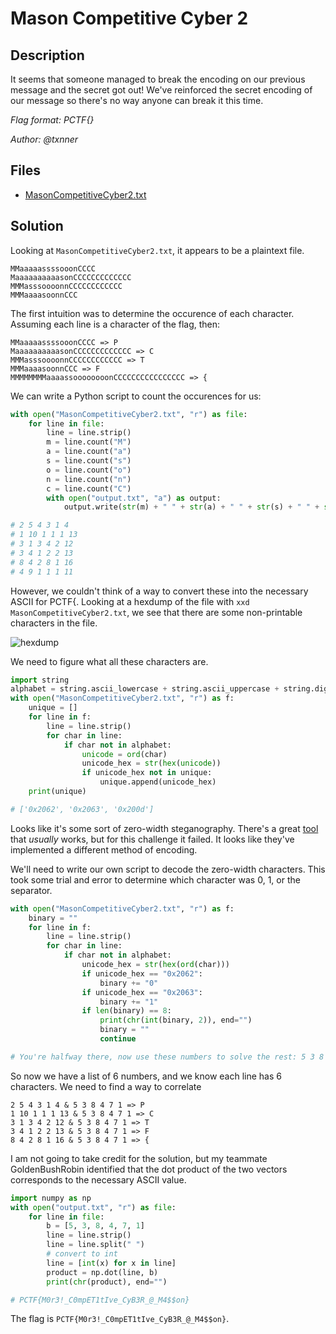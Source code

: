 # Mason Competitive Cyber 2

## Description

It seems that someone managed to break the encoding on our previous message and the secret got out! We've reinforced the secret encoding of our message so there's no way anyone can break it this time.

*Flag format: PCTF{}*

*Author: @txnner*

## Files

* [MasonCompetitiveCyber2.txt](files/MasonCompetitiveCyber2.txt)

## Solution

Looking at `MasonCompetitiveCyber2.txt`, it appears to be a plaintext file. 

```
M⁢M⁣aa⁢a⁣a⁣ass⁢s⁢s⁣o‍o⁢o⁣n⁣C⁢CC⁣C⁣
M⁣aaaaaa⁣aa‍a⁢a⁣s⁣on⁣C⁢C⁣C⁢C⁣CCC‍C⁢C⁢C⁣C⁢CC
M⁢MM⁣a⁣sss⁣o‍oo⁢o⁣n⁣nCC⁣C⁢C⁢C⁣CC⁢CCCCC
M‍M⁢M⁣a⁣a⁢a⁢as⁣o⁢o⁣n‍n⁢CC⁢C⁣
```

The first intuition was to determine the occurence of each character. Assuming each line is a character of the flag, then:

```
M⁢M⁣aa⁢a⁣a⁣ass⁢s⁢s⁣o‍o⁢o⁣n⁣C⁢CC⁣C⁣ => P
M⁣aaaaaa⁣aa‍a⁢a⁣s⁣on⁣C⁢C⁣C⁢C⁣CCC‍C⁢C⁢C⁣C⁢CC => C
M⁢MM⁣a⁣sss⁣o‍oo⁢o⁣n⁣nCC⁣C⁢C⁢C⁣CC⁢CCCCC => T
M‍M⁢M⁣a⁣a⁢a⁢as⁣o⁢o⁣n‍n⁢CC⁢C⁣ => F
M⁢M‍M⁢M⁣M⁣M⁢M⁣Maaaa⁢ss⁢o⁢o‍oooo⁢o⁣onC⁣C⁢CCCC⁢CC⁢CC⁢C⁣CC‍CC⁢C⁣ => {
```

We can write a Python script to count the occurences for us:

```python
with open("MasonCompetitiveCyber2.txt", "r") as file:
    for line in file:
        line = line.strip()
        m = line.count("M")
        a = line.count("a")
        s = line.count("s")
        o = line.count("o")
        n = line.count("n")
        c = line.count("C")
        with open("output.txt", "a") as output:
            output.write(str(m) + " " + str(a) + " " + str(s) + " " + str(o) + " " + str(n) + " " + str(c) + "\n")

# 2 5 4 3 1 4
# 1 10 1 1 1 13
# 3 1 3 4 2 12
# 3 4 1 2 2 13
# 8 4 2 8 1 16
# 4 9 1 1 1 11
```

However, we couldn't think of a way to convert these into the necessary ASCII for PCTF{. Looking at a hexdump of the file with `xxd MasonCompetitiveCyber2.txt`, we see that there are some non-printable characters in the file. 

![hexdump](https://i.imgur.com/rKU50tI.png)

We need to figure what all these characters are. 

```python
import string
alphabet = string.ascii_lowercase + string.ascii_uppercase + string.digits + string.punctuation + " "
with open("MasonCompetitiveCyber2.txt", "r") as f:
    unique = []
    for line in f:
        line = line.strip()
        for char in line:
            if char not in alphabet:
                unicode = ord(char)
                unicode_hex = str(hex(unicode))
                if unicode_hex not in unique:
                    unique.append(unicode_hex)
    print(unique)

# ['0x2062', '0x2063', '0x200d']
```

Looks like it's some sort of zero-width steganography. There's a great [tool](https://330k.github.io/misc_tools/unicode_steganography.html) that _usually_ works, but for this challenge it failed. It looks like they've implemented a different method of encoding. 

We'll need to write our own script to decode the zero-width characters. This took some trial and error to determine which character was 0, 1, or the separator. 

```python
with open("MasonCompetitiveCyber2.txt", "r") as f:
    binary = ""
    for line in f:
        line = line.strip()
        for char in line:
            if char not in alphabet:
                unicode_hex = str(hex(ord(char)))
                if unicode_hex == "0x2062":
                    binary += "0"
                if unicode_hex == "0x2063":
                    binary += "1"
                if len(binary) == 8:
                    print(chr(int(binary, 2)), end="")
                    binary = ""
                    continue

# You're halfway there, now use these numbers to solve the rest: 5 3 8 4 7 1

```

So now we have a list of 6 numbers, and we know each line has 6 characters. We need to find a way to correlate 

```
2 5 4 3 1 4 & 5 3 8 4 7 1 => P
1 10 1 1 1 13 & 5 3 8 4 7 1 => C
3 1 3 4 2 12 & 5 3 8 4 7 1 => T
3 4 1 2 2 13 & 5 3 8 4 7 1 => F
8 4 2 8 1 16 & 5 3 8 4 7 1 => {
```

I am not going to take credit for the solution, but my teammate GoldenBushRobin identified that the dot product of the two vectors corresponds to the necessary ASCII value. 

```python
import numpy as np
with open("output.txt", "r") as file:
    for line in file:
        b = [5, 3, 8, 4, 7, 1]
        line = line.strip()
        line = line.split(" ")
        # convert to int
        line = [int(x) for x in line]
        product = np.dot(line, b)
        print(chr(product), end="")

# PCTF{M0r3!_C0mpET1tIve_CyB3R_@_M4$$on}
```

The flag is `PCTF{M0r3!_C0mpET1tIve_CyB3R_@_M4$$on}`.

